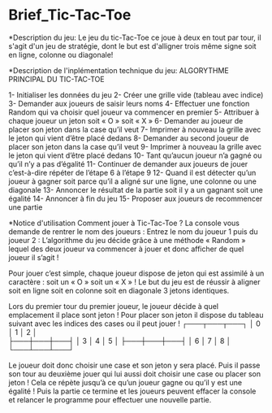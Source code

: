 # Brief_Tic-Tac-Toe

*Description du jeu:
Le jeu du tic-Tac-Toe ce joue à deux en tout par tour, il s'agit d'un jeu de stratégie, dont le but est d'alligner trois même signe soit en ligne, colonne ou diagonale!



*Description de l'inplémentation technique du jeu:
ALGORYTHME PRINCIPAL DU TIC-TAC-TOE

1-	Initialiser les données du jeu
2-	Créer une grille vide (tableau avec indice)
3-	Demander aux joueurs de saisir leurs noms
4-	Effectuer une fonction Random qui va choisir quel joueur va commencer en premier
5-	Attribuer à chaque joueur un jeton soit « O » soit « X »
6-	Demander au joueur de placer son jeton dans la case qu’il veut
7-	Imprimer à nouveau la grille avec le jeton qui vient d’être placé dedans
8-	Demander au second joueur de placer son jeton dans la case qu’il veut
9-	Imprimer à nouveau la grille avec le jeton qui vient d’être placé dedans
10-	Tant qu’aucun joueur n’a gagné ou qu’il n’y a pas d’égalité 
11-	Continuer de demander aux joueurs de jouer c’est-à-dire répéter de l’étape 6 à l’étape 9
12-	Quand il est détecter qu’un joueur à gagner soit parce qu’il a aligné sur une ligne, une colonne ou une diagonale 
13-	Annoncer le résultat de la partie soit il y a un gagnant soit une égalité
14-	Annoncer à fin du jeu
15-	Proposer aux joueurs de recommencer une partie



*Notice d'utilisation
Comment jouer à Tic-Tac-Toe ?
La console vous demande de rentrer le nom des joueurs :
Entrez le nom du joueur 1  puis du joueur 2 :
L’algorithme du jeu décide grâce à une méthode « Random » lequel des deux joueur va commencer à jouer et donc afficher de quel joueur il s’agit !


Pour jouer c’est simple, chaque joueur dispose de jeton qui est assimilé à un caractère : soit un « O » soit un « X » !
Le but du jeu est de réussir à aligner soit en ligne soit en colonne soit en diagonale 3 jetons identiques.

Lors du premier tour du premier joueur, le joueur décide à quel emplacement il place sont jeton !
Pour placer son jeton il dispose du tableau suivant avec les indices des cases ou il peut jouer !
┌───┬───┬───┐ 
│ 0 │ 1 │ 2 │ 		
├───┼───┼───┤ 
│ 3 │ 4 │ 5 │
├───┼───┼───┤ 
│ 6 │ 7 │ 8 │ 
└───┴───┴───┘

Le joueur doit donc choisir une case et son jeton y sera placé.
Puis il passe son tour au deuxième jouer qui lui aussi doit choisir une case ou placer son jeton !
Cela ce répète jusqu’à ce qu’un joueur gagne ou qu’il y est une égalité !
Puis la partie ce termine et les joueurs peuvent effacer la console et relancer le programme pour effectuer une nouvelle partie.
